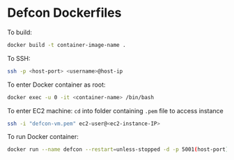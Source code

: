 # Defcon Dockerfiles

To build:

```bash
docker build -t container-image-name .
```

To SSH:
```bash
ssh -p <host-port> <username>@host-ip
```

To enter Docker container as root:
```bash
docker exec -u 0 -it <container-name> /bin/bash
```

To enter EC2 machine:
`cd` into folder containing `.pem` file to access instance
```bash
ssh -i "defcon-vm.pem" ec2-user@<ec2-instance-IP>
```

To run Docker container:
```bash
docker run --name defcon --restart=unless-stopped -d -p 5001(host-port):22(container-port) public.ecr.aws/m3r2m1y9/defcondev-server:latest(image name)
```
